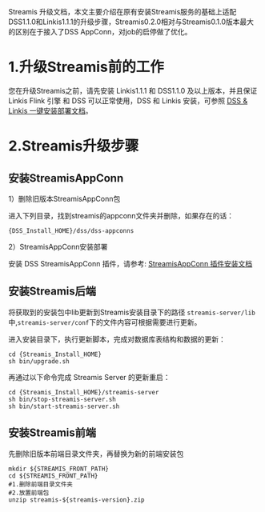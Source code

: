 Streamis 升级文档，本文主要介绍在原有安装Streamis服务的基础上适配DSS1.1.0和Linkis1.1.1的升级步骤，Streamis0.2.0相对与Streamis0.1.0版本最大的区别在于接入了DSS AppConn，对job的启停做了优化。

# 1.升级Streamis前的工作
您在升级Streamis之前，请先安装 Linkis1.1.1 和 DSS1.1.0 及以上版本，并且保证 Linkis Flink 引擎 和 DSS 可以正常使用，DSS 和 Linkis 安装，可参照 [DSS & Linkis 一键安装部署文档](https://github.com/WeBankFinTech/DataSphereStudio-Doc/blob/main/zh_CN/%E5%AE%89%E8%A3%85%E9%83%A8%E7%BD%B2/DSS%E5%8D%95%E6%9C%BA%E9%83%A8%E7%BD%B2%E6%96%87%E6%A1%A3.md)。

# 2.Streamis升级步骤

## 安装StreamisAppConn

1）删除旧版本StreamisAppConn包

进入下列目录，找到streamis的appconn文件夹并删除，如果存在的话：
```shell script
{DSS_Install_HOME}/dss/dss-appconns
```

2）StreamisAppConn安装部署

安装 DSS StreamisAppConn 插件，请参考: [StreamisAppConn 插件安装文档](development/StreamisAppConn安装文档.md)

## 安装Streamis后端
将获取到的安装包中lib更新到Streamis安装目录下的路径 `streamis-server/lib` 中,`streamis-server/conf`下的文件内容可根据需要进行更新。

进入安装目录下，执行更新脚本，完成对数据库表结构和数据的更新：
```shell script
cd {Streamis_Install_HOME}
sh bin/upgrade.sh
```

再通过以下命令完成 Streamis Server 的更新重启：
```shell script
cd {Streamis_Install_HOME}/streamis-server
sh bin/stop-streamis-server.sh 
sh bin/start-streamis-server.sh 
```

## 安装Streamis前端
先删除旧版本前端目录文件夹，再替换为新的前端安装包
```
mkdir ${STREAMIS_FRONT_PATH}
cd ${STREAMIS_FRONT_PATH}
#1.删除前端目录文件夹
#2.放置前端包
unzip streamis-${streamis-version}.zip
```